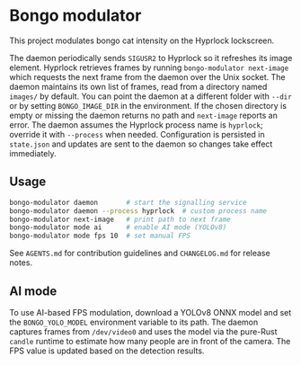 # Bongo modulator

This project modulates bongo cat intensity on the Hyprlock lockscreen.

The daemon periodically sends `SIGUSR2` to Hyprlock so it refreshes its image
element. Hyprlock retrieves frames by running `bongo-modulator next-image`
which requests the next frame from the daemon over the Unix socket. The daemon
maintains its own list of frames, read from a directory named `images/` by
default. You can point the daemon at a different folder with `--dir` or by
setting `BONGO_IMAGE_DIR` in the environment. If the chosen directory is empty or
missing the daemon returns no path and `next-image` reports an error.
The daemon assumes the Hyprlock process name is `hyprlock`; override it with
`--process` when needed.
Configuration is persisted in `state.json` and updates are sent to the daemon
so changes take effect immediately.

## Usage

```bash
bongo-modulator daemon       # start the signalling service
bongo-modulator daemon --process hyprlock  # custom process name
bongo-modulator next-image   # print path to next frame
bongo-modulator mode ai      # enable AI mode (YOLOv8)
bongo-modulator mode fps 10  # set manual FPS
```

See `AGENTS.md` for contribution guidelines and `CHANGELOG.md` for release
notes.

## AI mode

To use AI-based FPS modulation, download a YOLOv8 ONNX model and set the
`BONGO_YOLO_MODEL` environment variable to its path. The daemon captures frames
from `/dev/video0` and uses the model via the pure-Rust `candle` runtime to
estimate how many people are in front of the camera. The FPS value is updated
based on the detection results.
